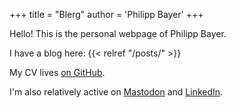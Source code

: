 +++
title = "Blerg"
author = 'Philipp Bayer'
+++

Hello! This is the personal webpage of Philipp Bayer.

I have a blog here: {{< relref "/posts/" >}}

My CV lives [on GitHub](https://github.com/philippbayer/CV/blob/master/CV/CV_2pages_max.pdf). 

I'm also relatively active on [Mastodon](https://genomic.social/@PhilippBayer) and [LinkedIn](https://www.linkedin.com/in/philipp-bayer-93398b43/).
